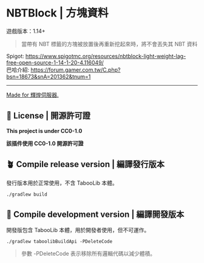 # NBTBlock | 方塊資料
遊戲版本：1.14+
> 當帶有 NBT 標籤的方塊被放置後再重新挖起來時，將不會丟失其 NBT 資料

Spigot: https://www.spigotmc.org/resources/nbtblock-light-weight-lag-free-open-source-1-14-1-20-4.116049/<br>
巴哈介紹: https://forum.gamer.com.tw/C.php?bsn=18673&snA=201362&tnum=1

---
[Made for 輝煌伺服器.](https://discord.gg/5MHGpAFGEN "The Copyright of the entire source codes is owned by YT_iceice according to Article 10 the Copyright Law of the Republic of China.")

## 📃 License | 開源許可證

**This project is under CC0-1.0**

**該插件使用 CC0-1.0 開源許可證**

## 🪴 Compile release version | 編譯發行版本

發行版本用於正常使用，不含 TabooLib 本體。

```
./gradlew build
```

## 🌱 Compile development version | 編譯開發版本

開發版包含 TabooLib 本體，用於開發者使用，但不可運作。

```
./gradlew taboolibBuildApi -PDeleteCode
```

> 參數 -PDeleteCode 表示移除所有邏輯代碼以減少體積。

